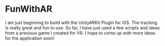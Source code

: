 # FunWithAR
I am just beginning to build with the UnityARKit Plugin for iOS. The tracking is really great and fun to use. So far, I have just used a few scripts and ideas from a  previous game I created for VR. I hope to come up with more ideas for the application soon! 
